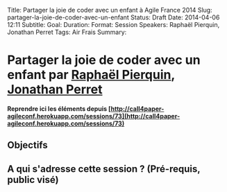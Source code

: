 Title: Partager la joie de coder avec un enfant à Agile France 2014 
Slug: partager-la-joie-de-coder-avec-un-enfant
Status: Draft
Date: 2014-04-06 12:11
Subtitle: 
Goal: 
Duration: 
Format: Session
Speakers: Raphaël Pierquin, Jonathan Perret
Tags: Air Frais
Summary: 


# Partager la joie de coder avec un enfant par [Raphaël Pierquin](../bios/raphael-pierquin.html), [Jonathan Perret](../bios/jonathan-perret.html)

**Reprendre ici les éléments depuis [http://call4paper-agileconf.herokuapp.com/sessions/73](http://call4paper-agileconf.herokuapp.com/sessions/73)**
## Objectifs

## A qui s'adresse cette session ? (Pré-requis, public visé)


